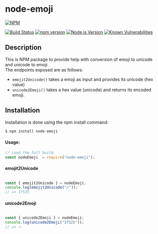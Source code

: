 # node-emoji

[![NPM](https://nodei.co/npm/node-emoji.png?downloads=true&downloadRank=true&stars=true)](https://nodei.co/npm/node-emoji/)

[![Build Status](https://travis-ci.org/KarthikGangadhar/node-emoji.svg "Build Status = Tests Passing")](https://travis-ci.org/KarthikGangadhar/node-emoji)
[![npm version](https://badge.fury.io/js/node-emoji.svg)](http://apecricket.herokuapp.com/documentation#)
[![Node.js Version](https://img.shields.io/node/v/node-emoji.svg?style=flat "Node.js 10 & 12 and io.js latest both supported")](http://nodejs.org/download/)
[![Known Vulnerabilities](https://snyk.io/test/github/KarthikGangadhar/node-emoji/badge.svg?targetFile=package.json)](https://snyk.io/test/github/KarthikGangadhar/node-emoji?targetFile=package.json)

## Description

This is NPM package to provide help with conversion of emoji to unicode and unicode to emoji.<br>
 The endpoints exposed are as follows:

 * `emojit2Unicode()` takes a emoji as input and provides its unicode (hex value)
 * `unicode2Emoji()` takes a hex value (unicode) and returns its encoded emoji.
  
## Installation
Installation is done using the npm install command:
```js
$ npm install node-emoji
```

#### Usage:

```js
// Load the full build. 
const nodeEmoji  = require("node-emoji");

```

#### emojit2Unicode
```js

const { emojit2Unicode } = nodeEmoji;
console.log(emojit2Unicode("🔥"));
// => 1f525

```

#### unicode2Emoji
```js

const { unicode2Emoji } = nodeEmoji;
console.log(unicode2Emoji("1f525"));
// => 🔥

```

